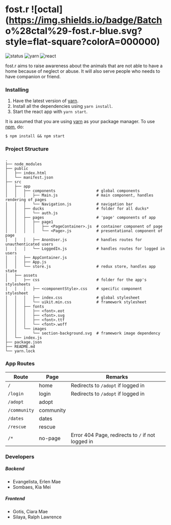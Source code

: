# fost.r ![octal](https://img.shields.io/badge/Batch o%28ctal%29-fost.r-blue.svg?style=flat-square?colorA=000000)
![status](https://img.shields.io/badge/status-development-yellow.svg)
![yarn](https://img.shields.io/badge/yarn-v0.24.5-green.svg)
![react](https://img.shields.io/badge/react-v15.5.4-green.svg)

fost.r aims to raise awareness about the animals that are not able to have a home because of neglect or abuse. It will also serve people who needs to have companion or friend.

### Installing
1. Have the latest version of [yarn](http://www.yarnpkg.com/).
2. Install all the dependencies using `yarn install`.
3. Start the react app with `yarn start`.

It is assumed that you are using [yarn](http://www.yarnpkg.com/) as your package manager. To use [npm](https://www.npmjs.com/), do:
```
$ npm install && npm start
```

### Project Structure
```
.
├── node_modules
├── public
│   ├── index.html
│   └── manifest.json
├── src
│   ├── app
│   │   ├── components                  # global components
│   │   │   ├── Main.js                 # main component, handles rendering of pages
│   │   │   └── Navigation.js           # navigation bar
│   │   ├── ducks                       # folder for all ducks*
│   │   │   └── auth.js
│   │   ├── pages                       # 'page' components of app
│   │   │   ├── page1
│   │   │   │   ├── <PageContainer>.js  # container component of page
│   │   │   │   └── <Page>.js           # presentational component of page
│   │   │   ├── AnonUser.js             # handles routes for unauthenticated users
│   │   │   └── LoggedIn.js             # handles routes for logged in users
│   │   ├── AppContainer.js
│   │   ├── App.js
│   │   └── store.js                    # redux store, handles app state
│   ├── assets
│   │   ├── css                         # folder for the app's stylesheets
│   │   │   ├── <componentStyle>.css    # specific component stylesheet
│   │   │   ├── index.css               # global stylesheet
│   │   │   └── uikit.min.css           # framework stylesheet
│   │   ├── fonts
│   │   │   ├── <font>.eot
│   │   │   ├── <font>.svg
│   │   │   ├── <font>.ttf
│   │   │   └── <font>.woff
│   │   └── images
│   │       └── section-background.svg  # framework image dependency
│   └── index.js
├── package.json
├── README.md
└── yarn.lock
```

### App Routes
| Route        | Page         | Remarks                |
| -------------| ------------ | ---------------------- |
| `/`          | home         | Redirects to `/adopt` if logged in |
| `/login`     | login        | Redirects to `/adopt` if logged in |
| `/adopt`     | adopt        |                        |
| `/community` | community    |                        |
| `/dates`     | dates        |                        |
| `/rescue`    | rescue       |                        |
| `/*`         | no-page      | Error 404 Page, redirects to `/` if not logged in |

### Developers
##### Backend
* Evangelista, Erlen Mae
* Sombaes, Kia Mei

##### Frontend
* Gotis, Ciara Mae
* Silaya, Ralph Lawrence
